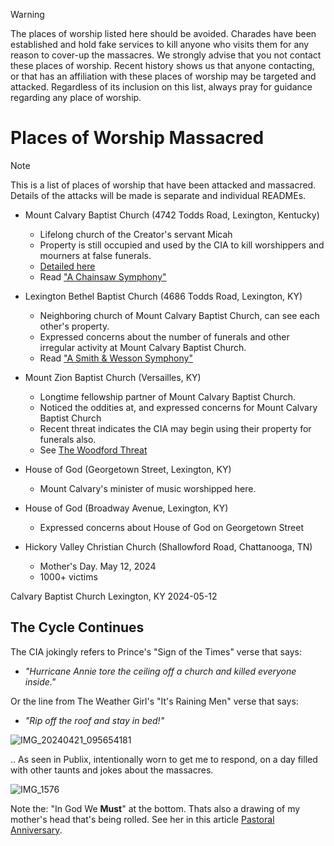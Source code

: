 > [!WARNING]
> The places of worship listed here should be avoided. Charades have been established and hold fake services to kill anyone who visits them for any reason to cover-up the massacres.  We strongly advise that you not contact these places of worship. Recent history shows us that anyone contacting, or that has an affiliation with these places of worship may be targeted and attacked.  Regardless of its inclusion on this list, always pray for guidance regarding any place of worship.

# Places of Worship Massacred
> [!NOTE]
> This is a list of places of worship that have been attacked and massacred. Details of the attacks will be made is separate and individual READMEs.

* Mount Calvary Baptist Church (4742 Todds Road, Lexington, Kentucky)
     - Lifelong church of the Creator's servant Micah 
     - Property is still occupied and used by the CIA to kill worshippers and mourners at false funerals. 
    - [Detailed here](/POW/MCBC)
    - Read ["A Chainsaw Symphony"](/POW/MCBC/chainsaw_symphony.md)

* Lexington Bethel Baptist Church (4686 Todds Road, Lexington, KY)
     - Neighboring church of Mount Calvary Baptist Church, can see each other's property. 
     - Expressed concerns about the number of funerals and other irregular activity at Mount Calvary Baptist Church.
     - Read ["A Smith & Wesson Symphony"](/POW/LBBC)

* Mount Zion Baptist Church (Versailles, KY)
     - Longtime fellowship partner of Mount Calvary Baptist Church. 
     - Noticed the oddities at, and expressed concerns for Mount Calvary Baptist Church
     - Recent threat indicates the CIA may begin using their property for funerals also. 
     - See [The Woodford Threat](/POW/MZBC)
  
* House of God (Georgetown Street, Lexington, KY)
     - Mount Calvary's minister of music worshipped here. 

* House of God (Broadway Avenue, Lexington, KY)
     - Expressed concerns about House of God on Georgetown Street

* Hickory Valley Christian Church (Shallowford Road, Chattanooga, TN)
     - Mother's Day. May 12, 2024
     - 1000+ victims

Calvary Baptist Church
Lexington, KY
2024-05-12

## The Cycle Continues
The CIA jokingly refers to Prince's "Sign of the Times" verse that says:

- *"Hurricane Annie tore the ceiling off a church and killed everyone inside."*
    
Or the line from The Weather Girl's "It's Raining Men" verse that says:

- *"Rip off the roof and stay in bed!"*

![IMG_20240421_095654181](https://github.com/9413d5ff2a0b4f237a264010b65350e7/TAG/assets/159488374/99330f0c-7190-4daf-be2d-bbdd8a5594be)

.. As seen in Publix, intentionally worn to get me to respond, on a day filled with other taunts and jokes about the massacres.

![IMG_1576](https://github.com/9413d5ff2a0b4f237a264010b65350e7/TAG/assets/159488374/09b4ba40-3192-4aa3-81cc-a08b1509836f)

Note the: "In God We **Must**" at the bottom. Thats also a drawing of my mother's head that's being rolled. See her in this article [Pastoral Anniversary](/MCMBCI/pastoral_anniversary.md).
